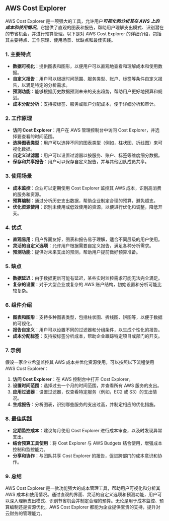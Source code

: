 ## AWS Cost Explorer

AWS Cost Explorer 是一项强大的工具，允许用户***可视化和分析其在 AWS 上的成本和使用情况***。它提供了直观的图表和报告，帮助用户理解支出模式、识别潜在的节省机会，并进行预算管理。以下是对 AWS Cost Explorer 的详细介绍，包括其主要特点、工作原理、使用场景、优缺点和最佳实践。

### 1. **主要特点**
- **数据可视化**：提供图表和图形，以便用户可以直观地查看和理解成本和使用数据。
- **自定义报告**：用户可以根据时间范围、服务类型、账户、标签等条件自定义报告，以满足特定的分析需求。
- **预测功能**：能够根据历史数据预测未来的支出趋势，帮助用户更好地预算和规划。
- **成本分配分析**：支持按标签、服务或账户分配成本，便于详细分析和审计。

### 2. **工作原理**
- **访问 Cost Explorer**：用户在 AWS 管理控制台中访问 Cost Explorer，并选择要查看的时间范围。
- **选择图表类型**：用户可以选择不同的图表类型（例如，柱状图、折线图）来可视化数据。
- **自定义过滤器**：用户可以设置过滤器以按服务、账户、标签等维度细分数据。
- **保存和共享报告**：用户可以保存自定义报告，并与其他团队成员共享。

### 3. **使用场景**
- **成本监控**：企业可以定期使用 Cost Explorer 监控其 AWS 成本，识别高消费的服务和资源。
- **预算编制**：通过分析历史支出数据，帮助企业制定合理的预算，避免超支。
- **优化资源使用**：识别未使用或低效使用的资源，以便进行优化和调整，降低开支。

### 4. **优点**
- **直观易用**：用户界面友好，图表和报告易于理解，适合不同层级的用户使用。
- **灵活的自定义选项**：允许用户根据需要自定义报告，满足各种分析需求。
- **预测功能**：提供对未来支出的预测，帮助用户提前做好预算准备。

### 5. **缺点**
- **数据延迟**：由于数据更新可能有延迟，某些实时监控需求可能无法完全满足。
- **复杂的设置**：对于大型企业或复杂的 AWS 账户结构，初始设置和分析可能比较复杂。

### 6. **组件介绍**
- **图表和图形**：支持多种图表类型，包括柱状图、折线图、饼图等，以便于数据的可视化。
- **报告自定义**：用户可以设置不同的过滤器和分组条件，以生成个性化的报告。
- **成本分配标签**：支持按标签分析成本，帮助企业跟踪特定项目或部门的开支。

### 7. **示例**
假设一家企业希望监控其 AWS 成本并优化资源使用，可以按照以下流程使用 AWS Cost Explorer：
1. **访问 Cost Explorer**：在 AWS 控制台中打开 Cost Explorer。
2. **设置时间范围**：选择过去一个月的时间范围，并查看所有 AWS 服务的支出。
3. **应用过滤器**：设置过滤器，仅查看特定服务（例如，EC2 或 S3）的支出情况。
4. **生成报告**：分析图表，识别哪些服务的支出过高，并制定相应的优化措施。

### 8. **最佳实践**
- **定期监控成本**：建议每月使用 Cost Explorer 进行成本审查，以及时发现异常支出。
- **结合预算工具使用**：将 Cost Explorer 与 AWS Budgets 结合使用，增强成本控制和监控能力。
- **分享和协作**：与团队共享 Cost Explorer 的报告，促进跨部门的成本意识和协作。

### 9. **总结**
AWS Cost Explorer 是一款功能强大的成本管理工具，帮助用户可视化和分析其 AWS 成本和使用情况。通过直观的界面、灵活的自定义选项和预测功能，用户可以深入理解支出模式、识别节省机会并制定合理的预算。无论是用于成本监控、预算编制还是资源优化，AWS Cost Explorer 都能为企业提供宝贵的支持，提升对云财务的管理能力。